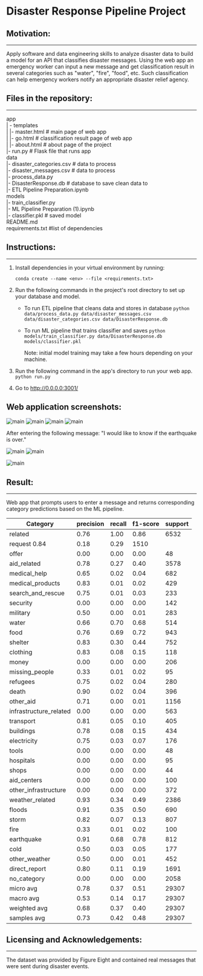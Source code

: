 # Disaster Response Pipeline Project

## Motivation:

---

Apply software and data engineering skills to analyze disaster data to build a model for an API that classifies disaster messages. Using the web app an emergency worker can input a new message and get classification result in several categories such as "water", "fire", "food", etc. Such classification can help emergency workers notify an appropriate disaster relief agency.

## Files in the repository:

---

app<br>
| - templates <br>
| |- master.html # main page of web app <br>
| |- go.html # classification result page of web app <br>
| |- about.html # about page of the project <br>
|- run.py # Flask file that runs app <br>
data <br>
|- disaster_categories.csv # data to process <br>
|- disaster_messages.csv # data to process <br>
|- process_data.py <br>
|- DisasterResponse.db # database to save clean data to <br>
|- ETL Pipeline Preparation.ipynb <br>
models <br>
|- train_classifier.py <br>
|- ML Pipeline Preparation (1).ipynb <br>
|- classifier.pkl # saved model <br>
README.md <br>
requirements.txt #list of dependencies

## Instructions:

---

1. Install dependencies in your virtual environment by running:

   `conda create --name <env> --file <requirements.txt>`

2. Run the following commands in the project's root directory to set up your database and model.

   - To run ETL pipeline that cleans data and stores in database
     `python data/process_data.py data/disaster_messages.csv data/disaster_categories.csv data/DisasterResponse.db`
   - To run ML pipeline that trains classifier and saves
     `python models/train_classifier.py data/DisasterResponse.db models/classifier.pkl`

     Note: initial model training may take a few hours depending on your machine.

3. Run the following command in the app's directory to run your web app.
   `python run.py`

4. Go to http://0.0.0.0:3001/

## Web application screenshots:

![main](data/img/main.png)
![main](data/img/genres.png)
![main](data/img/categories.png)
![main](data/img/corr.png)

After entering the following message: "I would like to know if the earthquake is over."

![main](data/img/classification1.png)
![main](data/img/classification2.png)

![main](data/img/about.png)

## Result:

---

Web app that prompts users to enter a message and returns corresponding category predictions based on the ML pipeline.

| Category               | precision | recall | f1-score | support |
| ---------------------- | --------- | ------ | -------- | ------- |
| related                | 0.76      | 1.00   | 0.86     | 6532    |
| request 0.84           | 0.18      | 0.29   | 1510     |
| offer                  | 0.00      | 0.00   | 0.00     | 48      |
| aid_related            | 0.78      | 0.27   | 0.40     | 3578    |
| medical_help           | 0.65      | 0.02   | 0.04     | 682     |
| medical_products       | 0.83      | 0.01   | 0.02     | 429     |
| search_and_rescue      | 0.75      | 0.01   | 0.03     | 233     |
| security               | 0.00      | 0.00   | 0.00     | 142     |
| military               | 0.50      | 0.00   | 0.01     | 283     |
| water                  | 0.66      | 0.70   | 0.68     | 514     |
| food                   | 0.76      | 0.69   | 0.72     | 943     |
| shelter                | 0.83      | 0.30   | 0.44     | 752     |
| clothing               | 0.83      | 0.08   | 0.15     | 118     |
| money                  | 0.00      | 0.00   | 0.00     | 206     |
| missing_people         | 0.33      | 0.01   | 0.02     | 95      |
| refugees               | 0.75      | 0.02   | 0.04     | 280     |
| death                  | 0.90      | 0.02   | 0.04     | 396     |
| other_aid              | 0.71      | 0.00   | 0.01     | 1156    |
| infrastructure_related | 0.00      | 0.00   | 0.00     | 563     |
| transport              | 0.81      | 0.05   | 0.10     | 405     |
| buildings              | 0.78      | 0.08   | 0.15     | 434     |
| electricity            | 0.75      | 0.03   | 0.07     | 176     |
| tools                  | 0.00      | 0.00   | 0.00     | 48      |
| hospitals              | 0.00      | 0.00   | 0.00     | 95      |
| shops                  | 0.00      | 0.00   | 0.00     | 44      |
| aid_centers            | 0.00      | 0.00   | 0.00     | 100     |
| other_infrastructure   | 0.00      | 0.00   | 0.00     | 372     |
| weather_related        | 0.93      | 0.34   | 0.49     | 2386    |
| floods                 | 0.91      | 0.35   | 0.50     | 690     |
| storm                  | 0.82      | 0.07   | 0.13     | 807     |
| fire                   | 0.33      | 0.01   | 0.02     | 100     |
| earthquake             | 0.91      | 0.68   | 0.78     | 812     |
| cold                   | 0.50      | 0.03   | 0.05     | 177     |
| other_weather          | 0.50      | 0.00   | 0.01     | 452     |
| direct_report          | 0.80      | 0.11   | 0.19     | 1691    |
| no_category            | 0.00      | 0.00   | 0.00     | 2058    |
| micro avg | 0.78 | 0.37 | 0.51 | 29307 |
| macro avg | 0.53 | 0.14 | 0.17 | 29307 |
| weighted avg | 0.68 | 0.37 | 0.40 | 29307 |
| samples avg | 0.73 | 0.42 | 0.48 | 29307 |

## Licensing and Acknowledgements:

---

The dataset was provided by Figure Eight and contained real messages that were sent during disaster events.
